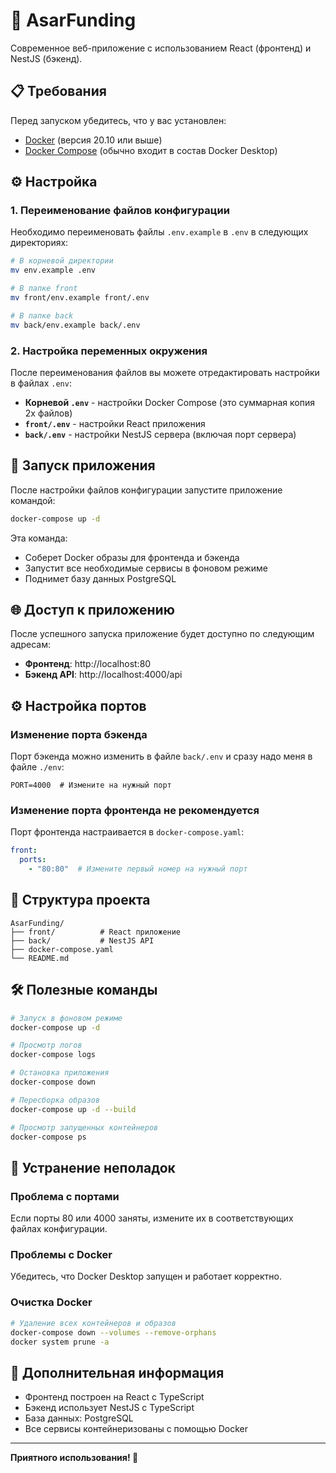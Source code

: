 # 🚀 AsarFunding

Современное веб-приложение с использованием React (фронтенд) и NestJS (бэкенд).

## 📋 Требования

Перед запуском убедитесь, что у вас установлен:
- [Docker](https://docs.docker.com/get-docker/) (версия 20.10 или выше)
- [Docker Compose](https://docs.docker.com/compose/install/) (обычно входит в состав Docker Desktop)

## ⚙️ Настройка

### 1. Переименование файлов конфигурации

Необходимо переименовать файлы `.env.example` в `.env` в следующих директориях:

```bash
# В корневой директории
mv env.example .env

# В папке front
mv front/env.example front/.env

# В папке back
mv back/env.example back/.env
```

### 2. Настройка переменных окружения

После переименования файлов вы можете отредактировать настройки в файлах `.env`:

- **Корневой `.env`** - настройки Docker Compose (это суммарная копия 2х файлов)
- **`front/.env`** - настройки React приложения
- **`back/.env`** - настройки NestJS сервера (включая порт сервера)

## 🚀 Запуск приложения

После настройки файлов конфигурации запустите приложение командой:

```bash
docker-compose up -d
```

Эта команда:
- Соберет Docker образы для фронтенда и бэкенда
- Запустит все необходимые сервисы в фоновом режиме
- Поднимет базу данных PostgreSQL

## 🌐 Доступ к приложению

После успешного запуска приложение будет доступно по следующим адресам:

- **Фронтенд**: http://localhost:80
- **Бэкенд API**: http://localhost:4000/api

## ⚙️ Настройка портов

### Изменение порта бэкенда

Порт бэкенда можно изменить в файле `back/.env` и сразу надо меня в файле `./env`:

```env
PORT=4000  # Измените на нужный порт
```

### Изменение порта фронтенда не рекомендуется

Порт фронтенда настраивается в `docker-compose.yaml`:

```yaml
front:
  ports:
    - "80:80"  # Измените первый номер на нужный порт
```

## 📁 Структура проекта

```
AsarFunding/
├── front/          # React приложение
├── back/           # NestJS API
├── docker-compose.yaml
└── README.md
```

## 🛠️ Полезные команды

```bash
# Запуск в фоновом режиме
docker-compose up -d

# Просмотр логов
docker-compose logs

# Остановка приложения
docker-compose down

# Пересборка образов
docker-compose up -d --build

# Просмотр запущенных контейнеров
docker-compose ps
```

## 🔧 Устранение неполадок

### Проблема с портами
Если порты 80 или 4000 заняты, измените их в соответствующих файлах конфигурации.

### Проблемы с Docker
Убедитесь, что Docker Desktop запущен и работает корректно.

### Очистка Docker
```bash
# Удаление всех контейнеров и образов
docker-compose down --volumes --remove-orphans
docker system prune -a
```

## 📝 Дополнительная информация

- Фронтенд построен на React с TypeScript
- Бэкенд использует NestJS с TypeScript
- База данных: PostgreSQL
- Все сервисы контейнеризованы с помощью Docker

---

**Приятного использования! 🎉**
